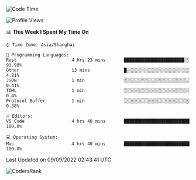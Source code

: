 <!--START_SECTION:waka-->
![Code Time](http://img.shields.io/badge/Code%20Time-1%2C676%20hrs%2022%20mins-blue)

![Profile Views](http://img.shields.io/badge/Profile%20Views-14-blue)

📊 **This Week I Spent My Time On** 

```text
⌚︎ Time Zone: Asia/Shanghai

💬 Programming Languages: 
Rust                     4 hrs 23 mins       ███████████████████████░░   93.98% 
Other                    13 mins             █░░░░░░░░░░░░░░░░░░░░░░░░   4.81% 
JSON                     1 min               ░░░░░░░░░░░░░░░░░░░░░░░░░   0.41% 
TOML                     1 min               ░░░░░░░░░░░░░░░░░░░░░░░░░   0.4% 
Protocol Buffer          1 min               ░░░░░░░░░░░░░░░░░░░░░░░░░   0.38%

🔥 Editors: 
VS Code                  4 hrs 40 mins       █████████████████████████   100.0%

💻 Operating System: 
Mac                      4 hrs 40 mins       █████████████████████████   100.0%

```


 Last Updated on 09/09/2022 02:43:41 UTC
<!--END_SECTION:waka-->

![CodersRank](https://cr-skills-chart-widget.azurewebsites.net/api/api?username=BugenZhao&padding=16&tooltip=true&branding=false&sort-by-score=true&skills=Rust%2C%20Swift%2C%20C%2C%20TypeScript%2C%20Java%2C%20Go%2C%20Dart%2C%20C%2B%2B%2C%20Python%2C%20Assembly%2C%20Shell%2C%20Kotlin)
